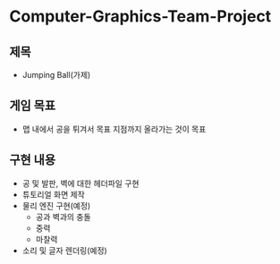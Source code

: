 # Computer-Graphics-Team-Project
## 제목
- Jumping Ball(가제)
## 게임 목표
- 맵 내에서 공을 튀겨서 목표 지점까지 올라가는 것이 목표  
## 구현 내용
- 공 및 발판, 벽에 대한 헤더파일 구현
- 튜토리얼 화면 제작
- 물리 엔진 구현(예정)
  * 공과 벽과의 충돌
  * 중력
  * 마찰력
- 소리 및 글자 렌더링(예정)
  

